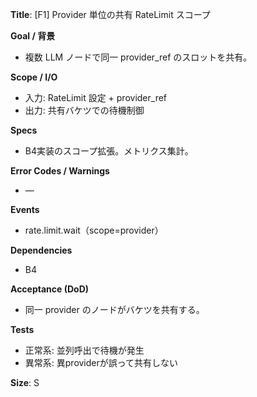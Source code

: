 **Title**: [F1] Provider 単位の共有 RateLimit スコープ

**Goal / 背景**
- 複数 LLM ノードで同一 provider_ref のスロットを共有。

**Scope / I/O**
- 入力: RateLimit 設定 + provider_ref
- 出力: 共有バケツでの待機制御

**Specs**
- B4実装のスコープ拡張。メトリクス集計。

**Error Codes / Warnings**
- —

**Events**
- rate.limit.wait（scope=provider）

**Dependencies**
- B4

**Acceptance (DoD)**
- 同一 provider のノードがバケツを共有する。

**Tests**
- 正常系: 並列呼出で待機が発生
- 異常系: 異providerが誤って共有しない

**Size**: S
